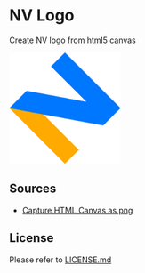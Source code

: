 # NV Logo

Create NV logo from html5 canvas

<img src="./src/nv.png" width="200" alt="" />

## Sources

 -  [Capture HTML Canvas as png](http://stackoverflow.com/questions/923885/capture-html-canvas-as-gif-jpg-png-pdf)

## License

Please refer to [LICENSE.md](LICENSE.md)

